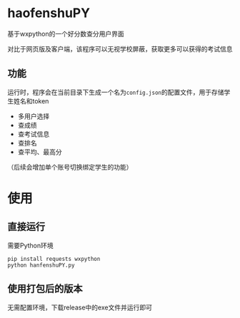 # haofenshuPY

基于wxpython的一个好分数查分用户界面

对比于网页版及客户端，该程序可以无视学校屏蔽，获取更多可以获得的考试信息

## 功能

运行时，程序会在当前目录下生成一个名为`config.json`的配置文件，用于存储学生姓名和token

- 多用户选择
- 查成绩
- 查考试信息
- 查排名
- 查平均、最高分

（后续会增加单个账号切换绑定学生的功能）

# 使用

## 直接运行

需要Python环境
``` 
pip install requests wxpython
python hanfenshuPY.py
```

## 使用打包后的版本

无需配置环境，下载release中的exe文件并运行即可